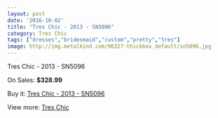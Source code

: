 ```yaml
---
layout: post
date: '2016-10-02'
title: "Tres Chic - 2013 - SN5096"
category: Tres Chic
tags: ["dresses","bridesmaid","custom","pretty","tres"]
image: http://img.metalkind.com/96327-thickbox_default/sn5096.jpg
---
```

Tres Chic - 2013 - SN5096

On Sales: **$328.99**
<a href="https://www.metalkind.com/en/tres-chic/7017-sn5096.html"><amp-img layout="responsive" width="600" height="600" src="//img.metalkind.com/96327-thickbox_default/sn5096.jpg" alt="Tres Chic - 2013 - SN5096 0" /></a>
<a href="https://www.metalkind.com/en/tres-chic/7017-sn5096.html"><amp-img layout="responsive" width="600" height="600" src="//img.metalkind.com/96328-thickbox_default/sn5096.jpg" alt="Tres Chic - 2013 - SN5096 1" /></a>

Buy it: [Tres Chic - 2013 - SN5096](https://www.metalkind.com/en/tres-chic/7017-sn5096.html "Tres Chic - 2013 - SN5096")

View more: [Tres Chic](https://www.metalkind.com/en/191-tres-chic "Tres Chic")